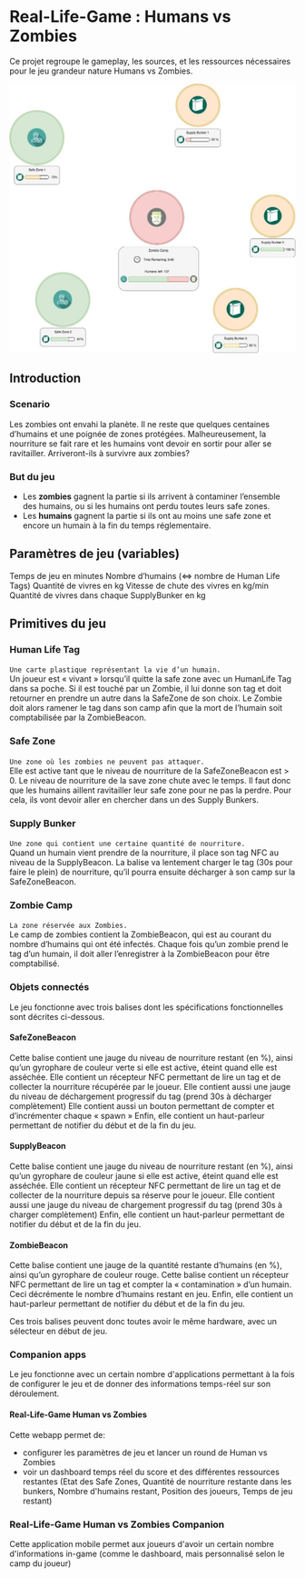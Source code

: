 
# Real-Life-Game : Humans vs Zombies

Ce projet regroupe le gameplay, les sources, et les ressources nécessaires pour le jeu grandeur nature Humans vs Zombies.

![Humans vs Zombies](hvsz.jpg)

## Introduction

### Scenario
Les zombies ont envahi la planète. Il ne reste que quelques centaines d’humains et une poignée de zones protégées. Malheureusement, la nourriture se fait rare et les humains vont devoir en sortir pour aller se ravitailler. Arriveront-ils à survivre aux zombies?

### But du jeu
 * Les **zombies** gagnent la partie si ils arrivent à contaminer l’ensemble des humains, ou si les humains ont perdu toutes leurs safe zones.  
 * Les **humains** gagnent la partie si ils ont au moins une safe zone et encore un humain à la fin du temps réglementaire.


## Paramètres de jeu (variables)

Temps de jeu en minutes
Nombre d’humains (<=> nombre de Human Life Tags)
Quantité de vivres en kg
Vitesse de chute des vivres en kg/min
Quantité de vivres dans chaque SupplyBunker en kg


## Primitives du jeu

### Human Life Tag
`Une carte plastique représentant la vie d’un humain.`   
Un joueur est « vivant » lorsqu’il quitte la safe zone avec un HumanLife Tag dans sa poche.
Si il est touché par un Zombie, il lui donne son tag et doit retourner en prendre un autre dans la SafeZone de son choix. Le Zombie doit alors ramener le tag dans son camp afin que la mort de l’humain soit comptabilisée par la ZombieBeacon.

### Safe Zone
`Une zone où les zombies ne peuvent pas attaquer.`  
Elle est active tant que le niveau de nourriture de la SafeZoneBeacon est > 0.
Le niveau de nourriture de la save zone chute avec le temps. Il faut donc que les humains aillent ravitailler leur safe zone pour ne pas la perdre. Pour cela, ils vont devoir aller en chercher dans un des Supply Bunkers.

### Supply Bunker
`Une zone qui contient une certaine quantité de nourriture.`  
Quand un humain vient prendre de la nourriture, il place son tag NFC au niveau de la SupplyBeacon. La balise va lentement charger le tag (30s pour faire le plein) de nourriture, qu’il pourra ensuite décharger à son camp sur la SafeZoneBeacon.

### Zombie Camp
`La zone réservée aux Zombies.`  
Le camp de zombies contient la ZombieBeacon, qui est au courant du nombre d’humains qui ont été infectés. Chaque fois qu’un zombie prend le tag d’un humain, il doit aller l’enregistrer à la ZombieBeacon pour être comptabilisé.


### Objets connectés

Le jeu fonctionne avec trois balises dont les spécifications fonctionnelles sont décrites ci-dessous.

#### SafeZoneBeacon
Cette balise contient une jauge du niveau de nourriture restant (en %), ainsi qu’un gyrophare de couleur verte si elle est active, éteint quand elle est asséchée.
Elle contient un récepteur NFC permettant de lire un tag et de collecter la nourriture récupérée par le joueur.
Elle contient aussi une jauge du niveau de déchargement progressif du tag (prend 30s à décharger complètement)
Elle contient aussi un bouton permettant de compter et d’incrémenter chaque « spawn »
Enfin, elle contient un haut-parleur permettant de notifier du début et de la fin du jeu.

#### SupplyBeacon
Cette balise contient une jauge du niveau de nourriture restant (en %), ainsi qu’un gyrophare de couleur jaune si elle est active, éteint quand elle est asséchée.
Elle contient un récepteur NFC permettant de lire un tag et de collecter de la nourriture depuis sa réserve pour le joueur.
Elle contient aussi une jauge du niveau de chargement progressif du tag (prend 30s à charger complètement)
Enfin, elle contient un haut-parleur permettant de notifier du début et de la fin du jeu.

#### ZombieBeacon
Cette balise contient une jauge de la quantité restante d’humains (en %), ainsi qu’un gyrophare de couleur rouge.
Cette balise contient un récepteur NFC permettant de lire un tag et compter la « contamination » d’un humain. Ceci décrémente le nombre d’humains restant en jeu.
Enfin, elle contient un haut-parleur permettant de notifier du début et de la fin du jeu.

Ces trois balises peuvent donc toutes avoir le même hardware, avec un sélecteur en début de jeu.

### Companion apps

Le jeu fonctionne avec un certain nombre d'applications permettant à la fois de configurer le jeu et de donner des informations temps-réel sur son déroulement.

#### Real-Life-Game Human vs Zombies
Cette webapp permet de:
 * configurer les paramètres de jeu et lancer un round de Human vs Zombies
 * voir un dashboard temps réel du score et des différentes ressources restantes (Etat des Safe Zones, Quantité de nourriture restante dans les bunkers, Nombre d'humains restant, Position des joueurs, Temps de jeu restant)

### Real-Life-Game Human vs Zombies Companion
Cette application mobile permet aux joueurs d'avoir un certain nombre d'informations in-game (comme le dashboard, mais personnalisé selon le camp du joueur)

